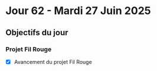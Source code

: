 # Jour 62 - Mardi 27 Juin 2025

## Objectifs du jour

### Projet Fil Rouge

- [X] Avancement du projet Fil Rouge
